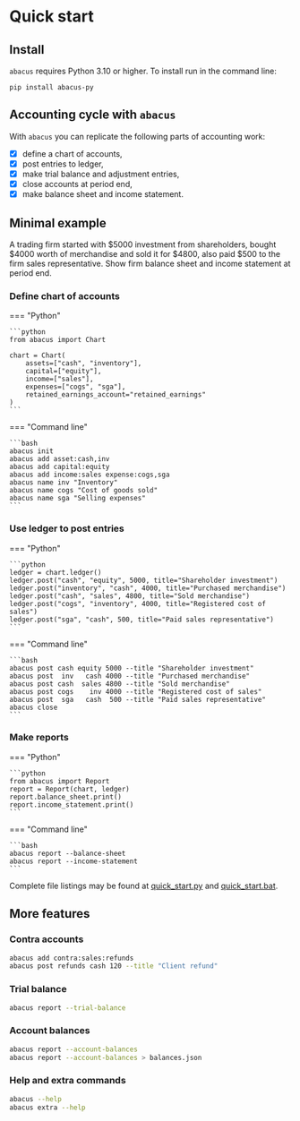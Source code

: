 # Quick start

## Install

`abacus` requires Python 3.10 or higher. To install run in the command line:

```
pip install abacus-py
```

## Accounting cycle with `abacus`

With `abacus` you can replicate the following parts of accounting work:

- [x] define a chart of accounts,
- [x] post entries to ledger,
- [x] make trial balance and adjustment entries,
- [x] close accounts at period end,
- [x] make balance sheet and income statement.

## Minimal example

A trading firm started with $5000 investment from shareholders,
bought $4000 worth of merchandise and sold it for $4800,
also paid $500 to the firm sales representative.
Show firm balance sheet and income statement at period end.

### Define chart of accounts

=== "Python"

    ```python
    from abacus import Chart

    chart = Chart(
        assets=["cash", "inventory"],
        capital=["equity"],
        income=["sales"],
        expenses=["cogs", "sga"],
        retained_earnings_account="retained_earnings"
    )
    ```

=== "Command line"

    ```bash
    abacus init
    abacus add asset:cash,inv
    abacus add capital:equity
    abacus add income:sales expense:cogs,sga
    abacus name inv "Inventory"
    abacus name cogs "Cost of goods sold"
    abacus name sga "Selling expenses"
    ```

### Use ledger to post entries

=== "Python"

    ```python
    ledger = chart.ledger()
    ledger.post("cash", "equity", 5000, title="Shareholder investment")
    ledger.post("inventory", "cash", 4000, title="Purchased merchandise")
    ledger.post("cash", "sales", 4800, title="Sold merchandise")
    ledger.post("cogs", "inventory", 4000, title="Registered cost of sales")
    ledger.post("sga", "cash", 500, title="Paid sales representative")
    ```

=== "Command line"

    ```bash
    abacus post cash equity 5000 --title "Shareholder investment"
    abacus post  inv   cash 4000 --title "Purchased merchandise"
    abacus post cash  sales 4800 --title "Sold merchandise"
    abacus post cogs    inv 4000 --title "Registered cost of sales"
    abacus post  sga   cash  500 --title "Paid sales representative"
    abacus close
    ```

### Make reports

=== "Python"

    ```python
    from abacus import Report
    report = Report(chart, ledger)
    report.balance_sheet.print()
    report.income_statement.print()
    ```

=== "Command line"

    ```bash
    abacus report --balance-sheet
    abacus report --income-statement
    ```

Complete file listings may be found at
[quick_start.py](https://github.com/epogrebnyak/abacus/blob/main/docs/quick_start.py)
and [quick_start.bat](https://github.com/epogrebnyak/abacus/blob/main/docs/quick_start.py).

## More features

### Contra accounts

```bash
abacus add contra:sales:refunds
abacus post refunds cash 120 --title "Client refund"
```

### Trial balance

```bash
abacus report --trial-balance
```

### Account balances

```bash
abacus report --account-balances
abacus report --account-balances > balances.json
```

### Help and extra commands

```bash
abacus --help
abacus extra --help
```

